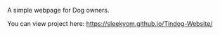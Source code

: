 A simple webpage for Dog owners.

You can view project here: https://sleekyom.github.io/Tindog-Website/
